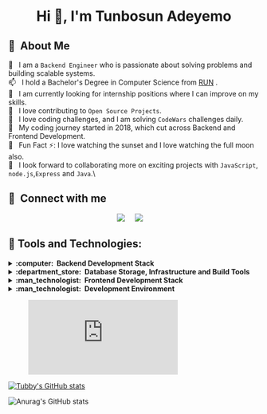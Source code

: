 <h1 align="center"> Hi 👋, I'm Tunbosun Adeyemo</h1>

## :space_invader: &nbsp;About Me


 💬 &nbsp; I am a `Backend Engineer` who is passionate about solving problems and building scalable systems.\
 📫 &nbsp; I hold a Bachelor's Degree in Computer Science from [RUN](https://run.edu.ng/) .\
 🔭 &nbsp; I am currently looking for internship positions where I can improve on my skills.\
 👯 &nbsp; I love contributing to `Open Source Projects`.\
 🔭 &nbsp; I love coding challenges, and I am solving `CodeWars` challenges daily.\
 💬 &nbsp; My coding journey started in 2018, which cut across Backend and Frontend Development.  
 💬 &nbsp; Fun Fact ⚡: I love watching the sunset and I love watching the full moon also.\
 👯 &nbsp; I look forward to collaborating more on exciting projects with `JavaScript`, `node.js`,`Express` and `Java`.\

 ## :handshake: &nbsp;Connect with me

 <p align="center">
  <a href="https://twitter.com/@Zeus_of_Germany"><img src="https://img.shields.io/badge/twitter-%233B5998.svg?&style=for-the-badge&logo=twitter&logoColor=white" /></a>&nbsp;&nbsp;&nbsp;&nbsp;
  <a href="https://www.linkedin.com/in/tunbosun-adeyemo"><img src="https://img.shields.io/badge/linkedin-%230077B5.svg?&style=for-the-badge&logo=linkedin&logoColor=white" /></a>&nbsp;&nbsp;&nbsp;&nbsp;
</p>

## :toolbox: Tools and Technologies:

<details>
  <summary><b>:computer: &nbsp;Backend Development Stack</b></summary>
  <br/>

![JavaScript](https://img.shields.io/badge/JAVASCRIPT-007396.svg?&style=flat&logo=java&logoColor=white)&nbsp;
![Node,js](https://img.shields.io/badge/NODE.JS-007396.svg?&style=flat&logo=java&logoColor=white)&nbsp;
![Java](https://img.shields.io/badge/JAVA-007396.svg?&style=flat&logo=java&logoColor=white)&nbsp;

</details>

<details>
  <summary><b>:department_store: &nbsp;Database Storage, Infrastructure and Build Tools</b></summary>
  <br/>

![MongoDB](https://img.shields.io/badge/MONGODB-47A248.svg?&style=flat&logo=mongodb&logoColor=white)&nbsp;
![MySQL](https://img.shields.io/badge/MYSQL-4479A1.svg?&style=flat&logo=mysql&logoColor=white)
![Postgres](https://img.shields.io/badge/POSTGRES-%23316192.svg?&style=flat&logo=postgresql&logoColor=white)
![Git](https://img.shields.io/badge/GIT-%23F05033.svg?&style=flat&logo=git&logoColor=white)&nbsp;
![GitHub](https://img.shields.io/badge/GITHUB-%23121011.svg?&style=flat&logo=github&logoColor=white)&nbsp;
</details>

<details>
  <summary><b>:man_technologist: &nbsp;Frontend Development Stack</b></summary>
  <br/>
 
![HTML5](https://img.shields.io/badge/HTML5-E34F26.svg?&style=flat&logo=html5&logoColor=white)&nbsp;
![CSS3](https://img.shields.io/badge/CSS3-%231572B6.svg?&style=flat&logo=css3&logoColor=white)&nbsp;
![JavaScript](https://img.shields.io/badge/JAVASCRIPT-323330.svg?&style=flat&logo=javascript&logoColor=%23F7DF1E)&nbsp;
</details>

<details>
  <summary><b>:man_technologist: &nbsp;Development Environment</b></summary>
  <br/>

![VSCode](https://img.shields.io/badge/VSCODE-007ACC.svg?&style=flat&logo=visual-studio-code)&nbsp;
![IntelliJ](https://img.shields.io/badge/INTELLIJ-000000.svg?&style=flat&logo=intellij-idea)&nbsp;

</details>

<figure><embed src="https://wakatime.com/share/@018c4a0b-311a-452e-b76c-4c240422c1e3/465d876b-0bbc-46c9-b4f3-fd09a6bb2e3a.svg"></embed></figure>

[![Tubby's GitHub stats](https://github-readme-stats.vercel.app/api?username=TubbySparks)](https://github.com/anuraghazra/github-readme-stats)

![Anurag's GitHub stats](https://github-readme-stats.vercel.app/api?username=TubbySparks&show_icons=true&theme=radical)


 
<!--
**TubbySparks/TubbySparks** is a ✨ _special_ ✨ repository because its `README.md` (this file) appears on your GitHub profile.

Here are some ideas to get you started:
 📫 &nbsp; How to reach me: [linkedin](https://www.linkedin.com/in/tunbosun-adeyemo) | [twitter](https://twitter.com/@Zeus_of_Germany)

- 💬 I'm Tunbosun, a self taught backend developer.
- 🌱 I'm currently looking for internship positions where I can improve on my skills.
- 💬 Ask me about JavaScript, Node.js and Express.

- 🔭 I’m currently working on ...
- 🌱 I’m currently learning ...
- 👯 I’m looking to collaborate on ...
- 🤔 I’m looking for help with ...
- 💬 Ask me about ...
- 📫 How to reach me: ...
- 😄 Pronouns: ...
- ⚡ Fun fact: ...
-->
